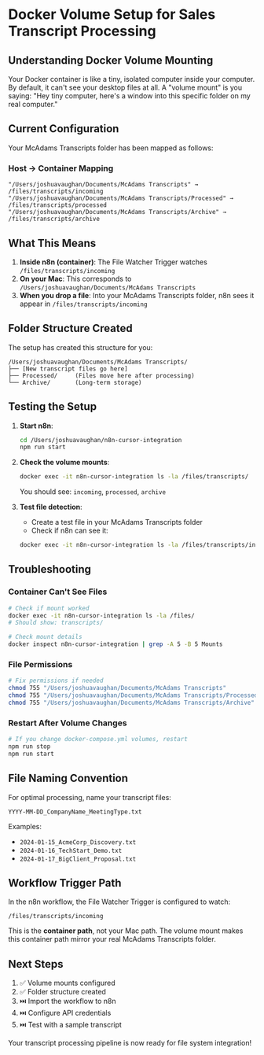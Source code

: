 # Docker Volume Setup for Sales Transcript Processing

## Understanding Docker Volume Mounting

Your Docker container is like a tiny, isolated computer inside your computer. By default, it can't see your desktop files at all. A "volume mount" is you saying: "Hey tiny computer, here's a window into this specific folder on my real computer."

## Current Configuration

Your McAdams Transcripts folder has been mapped as follows:

### Host → Container Mapping
```
"/Users/joshuavaughan/Documents/McAdams Transcripts" → /files/transcripts/incoming
"/Users/joshuavaughan/Documents/McAdams Transcripts/Processed" → /files/transcripts/processed
"/Users/joshuavaughan/Documents/McAdams Transcripts/Archive" → /files/transcripts/archive
```

## What This Means

1. **Inside n8n (container)**: The File Watcher Trigger watches `/files/transcripts/incoming`
2. **On your Mac**: This corresponds to `/Users/joshuavaughan/Documents/McAdams Transcripts`
3. **When you drop a file**: Into your McAdams Transcripts folder, n8n sees it appear in `/files/transcripts/incoming`

## Folder Structure Created

The setup has created this structure for you:

```
/Users/joshuavaughan/Documents/McAdams Transcripts/
├── [New transcript files go here]
├── Processed/     (Files move here after processing)
└── Archive/       (Long-term storage)
```

## Testing the Setup

1. **Start n8n**:
   ```bash
   cd /Users/joshuavaughan/n8n-cursor-integration
   npm run start
   ```

2. **Check the volume mounts**:
   ```bash
   docker exec -it n8n-cursor-integration ls -la /files/transcripts/
   ```
   You should see: `incoming`, `processed`, `archive`

3. **Test file detection**:
   - Create a test file in your McAdams Transcripts folder
   - Check if n8n can see it:
   ```bash
   docker exec -it n8n-cursor-integration ls -la /files/transcripts/incoming/
   ```

## Troubleshooting

### Container Can't See Files
```bash
# Check if mount worked
docker exec -it n8n-cursor-integration ls -la /files/
# Should show: transcripts/

# Check mount details
docker inspect n8n-cursor-integration | grep -A 5 -B 5 Mounts
```

### File Permissions
```bash
# Fix permissions if needed
chmod 755 "/Users/joshuavaughan/Documents/McAdams Transcripts"
chmod 755 "/Users/joshuavaughan/Documents/McAdams Transcripts/Processed"
chmod 755 "/Users/joshuavaughan/Documents/McAdams Transcripts/Archive"
```

### Restart After Volume Changes
```bash
# If you change docker-compose.yml volumes, restart
npm run stop
npm run start
```

## File Naming Convention

For optimal processing, name your transcript files:
```
YYYY-MM-DD_CompanyName_MeetingType.txt
```

Examples:
- `2024-01-15_AcmeCorp_Discovery.txt`
- `2024-01-16_TechStart_Demo.txt`
- `2024-01-17_BigClient_Proposal.txt`

## Workflow Trigger Path

In the n8n workflow, the File Watcher Trigger is configured to watch:
```
/files/transcripts/incoming
```

This is the **container path**, not your Mac path. The volume mount makes this container path mirror your real McAdams Transcripts folder.

## Next Steps

1. ✅ Volume mounts configured
2. ✅ Folder structure created
3. ⏭️ Import the workflow to n8n
4. ⏭️ Configure API credentials
5. ⏭️ Test with a sample transcript

Your transcript processing pipeline is now ready for file system integration!